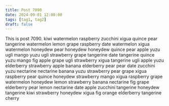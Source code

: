 ```yaml
---
title: Post 7090
date: 2024-09-01 12:00:00
tags: [tag1, tag2]
draft: false
---
```

This is post 7090.
kiwi
watermelon
raspberry
zucchini
xigua
quince
pear
tangerine
watermelon
lemon
grape
raspberry
date
watermelon
xigua
watermelon
honeydew
pear
honeydew
honeydew
quince
pear
apple
yuzu
ugli
mango
yuzu
ugli
strawberry
grape
tangerine
date
tangerine
quince
yuzu
mango
fig
apple
grape
ugli
strawberry
xigua
tangerine
ugli
apple
yuzu
elderberry
strawberry
apple
banana
elderberry
pear
pear
date
zucchini
yuzu
nectarine
nectarine
banana
yuzu
strawberry
pear
grape
xigua
raspberry
pear
quince
honeydew
strawberry
mango
xigua
raspberry
grape
watermelon
honeydew
lemon
strawberry
banana
nectarine
fig
grape
elderberry
pear
lemon
nectarine
date
apple
zucchini
tangerine
honeydew
tangerine
kiwi
strawberry
honeydew
xigua
fig
orange
elderberry
tangerine
cherry
